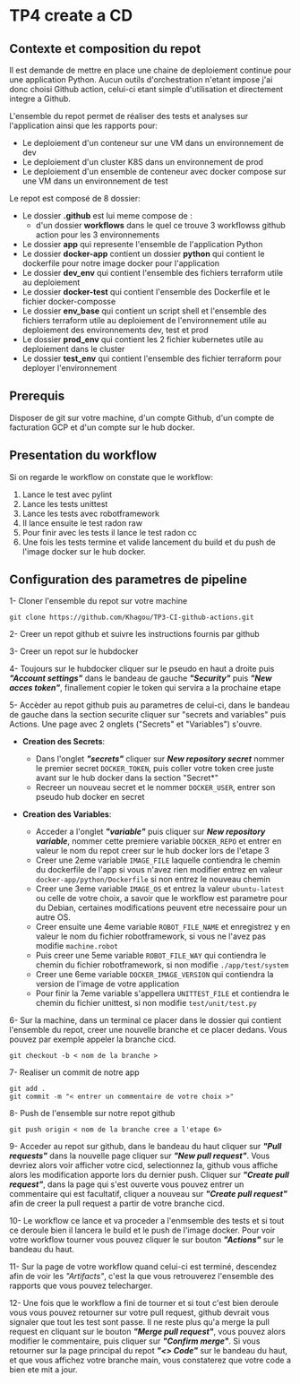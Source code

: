 # TP4 create a CD

## Contexte et composition du repot

Il est demande de mettre en place une chaine de deploiement continue pour une application Python. Aucun outils d'orchestration n'etant impose j'ai donc choisi Github action, celui-ci etant simple d'utilisation et directement integre a Github.

L'ensemble du repot permet de réaliser des tests et analyses sur l'application ainsi que les rapports pour:

- Le deploiement d'un conteneur sur une VM dans un environnement de dev
- Le deploiement d'un cluster K8S dans un environnement de prod
- Le deploiement d'un ensemble de conteneur avec docker compose sur une VM dans un environnement de test

Le repot est composé de 8 dossier:

- Le dossier **.github** est lui meme compose de :
  - d'un dossier **workflows** dans le quel ce trouve 3 workflowss github action pour les 3 environnements
- Le dossier **app** qui represente l'ensemble de l'application Python
- Le dossier **docker-app** contient un dossier **python** qui contient le dockerfile pour notre image docker pour l'application
- Le dossier **dev_env** qui contient l'ensemble des fichiers terraform utile au deploiement
- Le dossier **docker-test**  qui contient l'ensemble des Dockerfile et le fichier docker-composse
- Le dossier **env_base** qui contient un script shell et l'ensemble des fichiers terraform utile au deploiement de l'environnement utile au deploiement des environnements dev, test et prod
- Le dossier **prod_env** qui contient les 2 fichier kubernetes utile au deploiement dans le cluster
- Le dossier **test_env** qui contient l'ensemble des fichier terraform pour deployer l'environnement

## Prerequis

Disposer de git sur votre machine, d'un compte Github, d'un compte de facturation GCP et d'un compte sur le hub docker.

## Presentation du workflow

Si on regarde le workflow on constate que le workflow:

1. Lance le test avec pylint
2. Lance les tests unittest
3. Lance les tests avec robotframework
4. Il lance ensuite le test radon raw
5. Pour finir avec les tests il lance le test radon cc
6. Une fois les tests termine et valide lancement du build et du push de l'image docker sur le hub docker.

## Configuration des parametres de pipeline

1- Cloner l'ensemble du repot sur votre machine

```
git clone https://github.com/Khagou/TP3-CI-github-actions.git
```

2- Creer un repot github et suivre les instructions fournis par github

3- Creer un repot sur le hubdocker

4- Toujours sur le hubdocker cliquer sur le pseudo en haut a droite puis **_"Account settings"_** dans le bandeau de gauche **_"Security"_** puis **_"New acces token"_**, finallement copier le token qui servira a la prochaine etape

5- Accèder au repot github puis au parametres de celui-ci, dans le bandeau de gauche dans la section securite cliquer sur "secrets and variables" puis Actions. Une page avec 2 onglets ("Secrets" et "Variables") s'ouvre.

- **Creation des Secrets**:

  - Dans l'onglet **_"secrets"_** cliquer sur **_New repository secret_** nommer le premier secret `DOCKER_TOKEN`, puis coller votre token cree juste avant sur le hub docker dans la section "Secret\*"
  - Recreer un nouveau secret et le nommer `DOCKER_USER`, entrer son pseudo hub docker en secret

- **Creation des Variables**:
  - Acceder a l'onglet **_"variable"_** puis cliquer sur **_New repository variable_**, nommer cette premiere variable `DOCKER_REPO` et entrer en valeur le nom du repot creer sur le hub docker lors de l'etape 3
  - Creer une 2eme variable `IMAGE_FILE` laquelle contiendra le chemin du dockerfile de l'app si vous n'avez rien modifier entrez en valeur `docker-app/python/Dockerfile` si non entrez le nouveau chemin
  - Creer une 3eme variable `IMAGE_OS` et entrez la valeur `ubuntu-latest` ou celle de votre choix, a savoir que le workflow est parametre pour du Debian, certaines modifications peuvent etre necessaire pour un autre OS.
  - Creer ensuite une 4eme variable `ROBOT_FILE_NAME` et enregistrez y en valeur le nom du fichier robotframework, si vous ne l'avez pas modifie `machine.robot`
  - Puis creer une 5eme variable `ROBOT_FILE_WAY` qui contiendra le chemin du fichier robotframework, si non modifie `./app/test/system`
  - Creer une 6eme variable `DOCKER_IMAGE_VERSION` qui contiendra la version de l'image de votre application
  - Pour finir la 7eme variable s'appellera `UNITTEST_FILE` et contiendra le chemin du fichier unittest, si non modifie `test/unit/test.py`

6- Sur la machine, dans un terminal ce placer dans le dossier qui contient l'ensemble du repot, creer une nouvelle branche et ce placer dedans. Vous pouvez par exemple appeler la branche cicd.

```
git checkout -b < nom de la branche >
```

7- Realiser un commit de notre app

```
git add .
git commit -m "< entrer un commentaire de votre choix >"
```

8- Push de l'ensemble sur notre repot github

```
git push origin < nom de la branche cree a l'etape 6>
```

9- Acceder au repot sur github, dans le bandeau du haut cliquer sur **_"Pull requests"_** dans la nouvelle page cliquer sur **_"New pull request"_**.
Vous devriez alors voir afficher votre cicd, selectionnez la, github vous affiche alors les modification apporte lors du dernier push.
Cliquer sur **_"Create pull request"_**, dans la page qui s'est ouverte vous pouvez entrer un commentaire qui est facultatif, cliquer a nouveau sur **_"Create pull request"_** afin de creer la pull request a partir de votre branche cicd.

10- Le workflow ce lance et va proceder a l'enmsemble des tests et si tout ce deroule bien il lancera le build et le push de l'image docker.
Pour voir votre workflow tourner vous pouvez cliquer le sur bouton **_"Actions"_** sur le bandeau du haut.

11- Sur la page de votre workflow quand celui-ci est terminé, descendez afin de voir les _"Artifacts"_, c'est la que vous retrouverez l'ensemble des rapports que vous pouvez telecharger.

12- Une fois que le workflow a fini de tourner et si tout c'est bien deroule vous vous pouvez retourner sur votre pull request, github devrait vous signaler que tout les test sont passe.
Il ne reste plus qu'a merge la pull request en cliquant sur le bouton **_"Merge pull request"_**, vous pouvez alors modifier le commentaire, puis cliquer sur **_"Confirm merge"_**.
Si vous retourner sur la page principal du repot **_"<> Code"_** sur le bandeau du haut, et que vous affichez votre branche main, vous constaterez que votre code a bien ete mit a jour.
